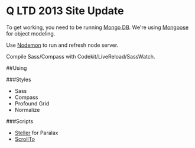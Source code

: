 Q LTD 2013 Site Update
=====

To get working, you need to be running [Mongo DB](http://www.mongodb.org/). We're using [Mongoose](http://mongoosejs.com/) for object modeling.

Use [Nodemon](https://github.com/remy/nodemon) to run and refresh node server.

Compile Sass/Compass with Codekit/LiveReload/SassWatch.


##Using

###Styles

* Sass
* Compass
* Profound Grid
* Normalize


###Scripts

* [Steller](http://markdalgleish.com/projects/stellar.js/) for Paralax
* [ScrollTo](http://demos.flesler.com/jquery/scrollTo/)